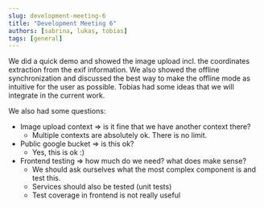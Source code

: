 ```yaml
---
slug: development-meeting-6
title: "Development Meeting 6"
authors: [sabrina, lukas, tobias]
tags: [general]
---
```


We did a quick demo and showed the image upload incl. the coordinates extraction from the exif information. We also showed
the offline synchronization and discussed the best way to make the offline mode as intuitive for the user as possible.
Tobias had some ideas that we will integrate in the current work.

We also had some questions:
- Image upload context => is it fine that we have another context there?
  - Multiple contexts are absolutely ok. There is no limit.
- Public google bucket => is this ok?
  - Yes, this is ok :)
- Frontend testing => how much do we need? what does make sense?
  - We should ask ourselves what the most complex component is and test this.
  - Services should also be tested (unit tests)
  - Test coverage in frontend is not really useful